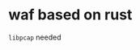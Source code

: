 <!--
 * @Author: 白银
 * @Date: 2023-01-12 14:54:45
 * @LastEditTime: 2023-01-12 14:55:00
 * @LastEditors: 白银
 * @Description: 
 * @Attention: 
 * @FilePath: /rwaf/README.md
-->
# waf based on rust

`libpcap` needed
